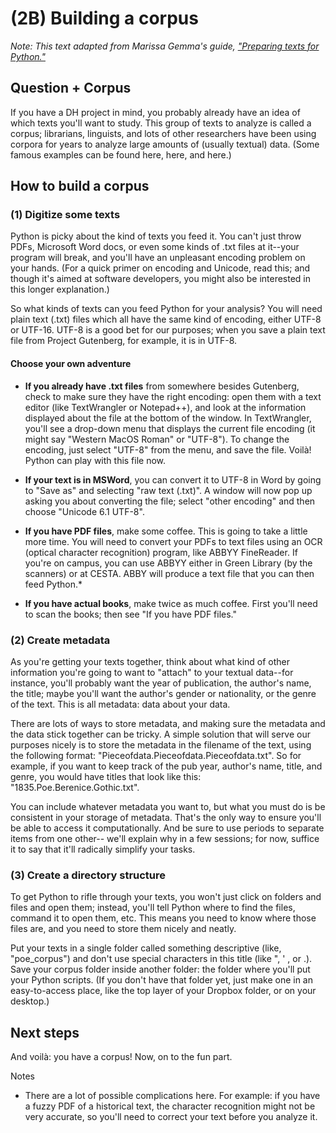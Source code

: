 # (2B) Building a corpus

*Note: This text adapted from Marissa Gemma's guide, ["Preparing texts for Python."](https://github.com/quadrismegistus/python-dighum/wiki/Preparing-texts-for-Python)*

## Question + Corpus

If you have a DH project in mind, you probably already have an idea of which texts you'll want to study. This group of texts to analyze is called a corpus; librarians, linguists, and lots of other researchers have been using corpora for years to analyze large amounts of (usually textual) data. (Some famous examples can be found here, here, and here.)

## How to build a corpus


### (1) Digitize some texts

Python is picky about the kind of texts you feed it. You can't just throw PDFs, Microsoft Word docs, or even some kinds of .txt files at it--your program will break, and you'll have an unpleasant encoding problem on your hands. (For a quick primer on encoding and Unicode, read this; and though it's aimed at software developers, you might also be interested in this longer explanation.)

So what kinds of texts can you feed Python for your analysis? You will need plain text (.txt) files which all have the same kind of encoding, either UTF-8 or UTF-16. UTF-8 is a good bet for our purposes; when you save a plain text file from Project Gutenberg, for example, it is in UTF-8.

#### Choose your own adventure

* **If you already have .txt files** from somewhere besides Gutenberg, check to make sure they have the right encoding: open them with a text editor (like TextWrangler or Notepad++), and look at the information displayed about the file at the bottom of the window. In TextWrangler, you'll see a drop-down menu that displays the current file encoding (it might say "Western MacOS Roman" or "UTF-8"). To change the encoding, just select "UTF-8" from the menu, and save the file. Voilà! Python can play with this file now.

* **If your text is in MSWord**, you can convert it to UTF-8 in Word by going to "Save as" and selecting "raw text (.txt)". A window will now pop up asking you about converting the file; select "other encoding" and then choose "Unicode 6.1 UTF-8".

* **If you have PDF files**, make some coffee. This is going to take a little more time. You will need to convert your PDFs to text files using an OCR (optical character recognition) program, like ABBYY FineReader. If you're on campus, you can use ABBYY either in Green Library (by the scanners) or at CESTA. ABBY will produce a text file that you can then feed Python.*

* **If you have actual books**, make twice as much coffee. First you'll need to scan the books; then see "If you have PDF files."

### (2) Create metadata

As you're getting your texts together, think about what kind of other information you're going to want to "attach" to your textual data--for instance, you'll probably want the year of publication, the author's name, the title; maybe you'll want the author's gender or nationality, or the genre of the text. This is all metadata: data about your data.

There are lots of ways to store metadata, and making sure the metadata and the data stick together can be tricky. A simple solution that will serve our purposes nicely is to store the metadata in the filename of the text, using the following format: "Pieceofdata.Pieceofdata.Pieceofdata.txt". So for example, if you want to keep track of the pub year, author's name, title, and genre, you would have titles that look like this: "1835.Poe.Berenice.Gothic.txt".

You can include whatever metadata you want to, but what you must do is be consistent in your storage of metadata. That's the only way to ensure you'll be able to access it computationally. And be sure to use periods to separate items from one other-- we'll explain why in a few sessions; for now, suffice it to say that it'll radically simplify your tasks.

### (3) Create a directory structure

To get Python to rifle through your texts, you won't just click on folders and files and open them; instead, you'll tell Python where to find the files, command it to open them, etc. This means you need to know where those files are, and you need to store them nicely and neatly.

Put your texts in a single folder called something descriptive (like, "poe_corpus") and don't use special characters in this title (like ", ' , or .). Save your corpus folder inside another folder: the folder where you'll put your Python scripts. (If you don't have that folder yet, just make one in an easy-to-access place, like the top layer of your Dropbox folder, or on your desktop.)

## Next steps

And voilà: you have a corpus! Now, on to the fun part.

Notes

* There are a lot of possible complications here. For example: if you have a fuzzy PDF of a historical text, the character recognition might not be very accurate, so you'll need to correct your text before you analyze it.